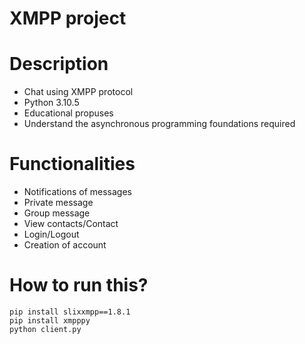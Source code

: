 # XMPP project
# Description
- Chat using XMPP protocol
- Python 3.10.5
- Educational propuses
- Understand the asynchronous programming foundations required 
# Functionalities
- Notifications of messages
- Private message
- Group message
- View contacts/Contact
- Login/Logout
- Creation of account
# How to run this?
```
pip install slixxmpp==1.8.1
pip install xmpppy 
python client.py
```
